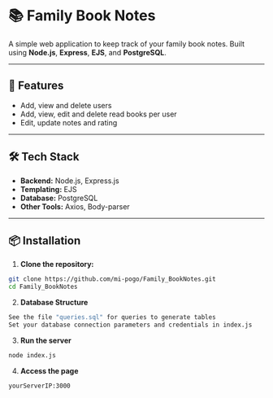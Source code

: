 # 📚 Family Book Notes

A simple web application to keep track of your family book notes. Built using **Node.js**, **Express**, **EJS**, and **PostgreSQL**.

---

## 🚀 Features

- Add, view and delete users
- Add, view, edit and delete read books per user
- Edit, update notes and rating

---

## 🛠 Tech Stack

- **Backend:** Node.js, Express.js
- **Templating:** EJS
- **Database:** PostgreSQL
- **Other Tools:** Axios, Body-parser

---

## 📦 Installation

1. **Clone the repository:**

```bash
git clone https://github.com/mi-pogo/Family_BookNotes.git
cd Family_BookNotes
```

2. **Database Structure**
```bash
See the file "queries.sql" for queries to generate tables
Set your database connection parameters and credentials in index.js
```

3. **Run the server**
```bash
node index.js
```

4. **Access the page**
```bash
yourServerIP:3000
```
